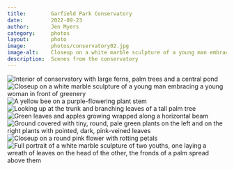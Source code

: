 ```yaml
---
title:        Garfield Park Conservatory
date:         2022-09-23
author:       Jen Myers
category:     photos
layout:       photo
image:        photos/conservatory02.jpg
image-alt:    Closeup on a white marble sculpture of a young man embracing a young woman in front of greenery
description:  Scenes from the conservatory
---
```


<div><img alt="Interior of conservatory with large ferns, palm trees and a central pond" src="{{ site.baseurl }}/images/photos/conservatory01.jpg" /></div>
<div><img alt="Closeup on a white marble sculpture of a young man embracing a young woman in front of greenery" src="{{ site.baseurl }}/images/photos/conservatory02.jpg" /></div>
<div><img alt="A yellow bee on a purple-flowering plant stem" src="{{ site.baseurl }}/images/photos/conservatory03.jpg" /></div>
<div><img alt="Looking up at the trunk and branching leaves of a tall palm tree" class="vert" src="{{ site.baseurl }}/images/photos/conservatory04.jpg" /></div>
<div><img alt="Green leaves and apples growing wrapped along a horizontal beam" src="{{ site.baseurl }}/images/photos/conservatory05.jpg" /></div>
<div><img alt="Ground covered with tiny, round, pale green plants on the left and on the right plants with pointed, dark, pink-veined leaves" src="{{ site.baseurl }}/images/photos/conservatory06.jpg" /></div>
<div><img alt="Closeup on a round pink flower with rotting petals" src="{{ site.baseurl }}/images/photos/conservatory07.jpg" /></div>
<div><img alt="Full portrait of a white marble sculpture of two youths, one laying a wreath of leaves on the head of the other, the fronds of a palm spread above them" class="vert" src="{{ site.baseurl }}/images/photos/conservatory08.jpg" /></div>
